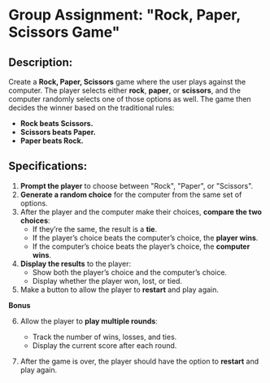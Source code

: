 # Group Assignment: "Rock, Paper, Scissors Game"

## Description:

Create a **Rock, Paper, Scissors** game where the user plays against the computer. The player selects either **rock**, **paper**, or **scissors**, and the computer randomly selects one of those options as well. The game then decides the winner based on the traditional rules:

- **Rock beats Scissors.**
- **Scissors beats Paper.**
- **Paper beats Rock.**

## Specifications:

1. **Prompt the player** to choose between "Rock", "Paper", or "Scissors".
2. **Generate a random choice** for the computer from the same set of options.
3. After the player and the computer make their choices, **compare the two choices**:
   - If they’re the same, the result is a **tie**.
   - If the player’s choice beats the computer’s choice, the **player wins**.
   - If the computer’s choice beats the player’s choice, the **computer wins**.
4. **Display the results** to the player:
   - Show both the player’s choice and the computer’s choice.
   - Display whether the player won, lost, or tied.
5. Make a button to allow the player to **restart** and play again.

**Bonus**

6. Allow the player to **play multiple rounds**:

   - Track the number of wins, losses, and ties.
   - Display the current score after each round.

7. After the game is over, the player should have the option to **restart** and play again.
